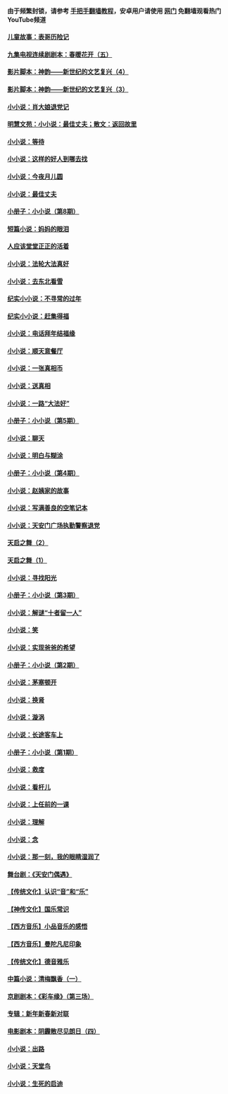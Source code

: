 #### 由于频繁封锁，请参考 [手把手翻墙教程](https://github.com/gfw-breaker/guides/wiki/)，安卓用户请使用 [网门](https://github.com/gfw-breaker/nogfw/blob/master/dl.md?t=06231101) 免翻墙观看热门YouTube频道 

#### [儿童故事：表哥历险记](../pages/328/383535.md?t=06231101) 

#### [九集电视连续剧剧本：春暖花开（五）](../pages/328/275919.md?t=06231101) 

#### [影片脚本：神韵——新世纪的文艺复兴（4）](../pages/328/266089.md?t=06231101) 

#### [影片脚本：神韵——新世纪的文艺复兴（3）](../pages/328/266087.md?t=06231101) 

#### [小小说：肖大娘退党记](../pages/328/239807.md?t=06231101) 

#### [明慧文苑：小小说：最佳丈夫；散文：返回故里](../pages/328/3439.md?t=06231101) 

#### [小小说：等待](../pages/328/223927.md?t=06231101) 

#### [小小说：这样的好人到哪去找](../pages/328/209396.md?t=06231101) 

#### [小小说：今夜月儿圆](../pages/328/193588.md?t=06231101) 

#### [小小说：最佳丈夫](../pages/328/190938.md?t=06231101) 

#### [小册子：小小说（第8期）](../pages/328/188202.md?t=06231101) 

#### [短篇小说：妈妈的眼泪](../pages/328/187712.md?t=06231101) 

#### [人应该堂堂正正的活着](../pages/328/182430.md?t=06231101) 

#### [小小说：法轮大法真好](../pages/328/174669.md?t=06231101) 

#### [小小说：去东北看雪](../pages/328/173882.md?t=06231101) 

#### [纪实小小说：不寻常的过年](../pages/328/173187.md?t=06231101) 

#### [纪实小小说：赶集得福](../pages/328/172652.md?t=06231101) 

#### [小小说：电话拜年结福缘](../pages/328/172533.md?t=06231101) 

#### [小小说：顺天意餐厅](../pages/328/170182.md?t=06231101) 

#### [小小说：一张真相币](../pages/328/169410.md?t=06231101) 

#### [小小说：送真相](../pages/328/166713.md?t=06231101) 

#### [小小说：一路“大法好”](../pages/328/162016.md?t=06231101) 

#### [小册子：小小说（第5期）](../pages/328/161131.md?t=06231101) 

#### [小小说：聊天](../pages/328/159640.md?t=06231101) 

#### [小小说：明白与糊涂](../pages/328/158101.md?t=06231101) 

#### [小册子：小小说（第4期）](../pages/328/158006.md?t=06231101) 

#### [小小说：赵姨家的故事](../pages/328/157843.md?t=06231101) 

#### [小小说：写满善良的空笔记本](../pages/328/157382.md?t=06231101) 

#### [小小说：天安门广场执勤警察退党](../pages/328/156982.md?t=06231101) 

#### [天启之舞（2）](../pages/328/153440.md?t=06231101) 

#### [天启之舞（1）](../pages/328/153439.md?t=06231101) 

#### [小小说：寻找阳光](../pages/328/153065.md?t=06231101) 

#### [小册子：小小说（第3期）](../pages/328/151715.md?t=06231101) 

#### [小小说：解谜“十者留一人”](../pages/328/148967.md?t=06231101) 

#### [小小说：笑](../pages/328/148905.md?t=06231101) 

#### [小小说：实现爸爸的希望](../pages/328/148096.md?t=06231101) 

#### [小册子：小小说（第2期）](../pages/328/147214.md?t=06231101) 

#### [小小说：茅塞顿开](../pages/328/147030.md?t=06231101) 

#### [小小说：换肾](../pages/328/146770.md?t=06231101) 

#### [小小说：漩涡](../pages/328/146683.md?t=06231101) 

#### [小小说：长途客车上](../pages/328/145076.md?t=06231101) 

#### [小册子：小小说（第1期）](../pages/328/143963.md?t=06231101) 

#### [小小说：救度](../pages/328/143927.md?t=06231101) 

#### [小小说：看杆儿](../pages/328/142137.md?t=06231101) 

#### [小小说：上任前的一课](../pages/328/140808.md?t=06231101) 

#### [小小说：理解](../pages/328/140476.md?t=06231101) 

#### [小小说：念](../pages/328/139513.md?t=06231101) 

#### [小小说：那一刻，我的眼睛湿润了](../pages/328/138476.md?t=06231101) 

#### [舞台剧：《天安门偶遇》](../pages/328/117155.md?t=06231101) 

#### [【传统文化】认识“音”和“乐”](../pages/328/108667.md?t=06231101) 

#### [【神传文化】国乐常识](../pages/328/104225.md?t=06231101) 

#### [【西方音乐】小品音乐的感悟](../pages/328/102924.md?t=06231101) 

#### [【西方音乐】曼陀凡尼印象](../pages/328/102922.md?t=06231101) 

#### [【传统文化】德音雅乐](../pages/328/102923.md?t=06231101) 

#### [中篇小说：清梅飘香（一）](../pages/328/101058.md?t=06231101) 

#### [京剧剧本：《彩车缘》（第三场）](../pages/328/96434.md?t=06231101) 

#### [专辑：新年新春新对联](../pages/328/94991.md?t=06231101) 

#### [电影剧本：阴霾散尽见朗日（四）](../pages/328/87081.md?t=06231101) 

#### [小小说：出路](../pages/328/84848.md?t=06231101) 

#### [小小说：天堂鸟](../pages/328/83084.md?t=06231101) 

#### [小小说：生死的启迪](../pages/328/70977.md?t=06231101) 


